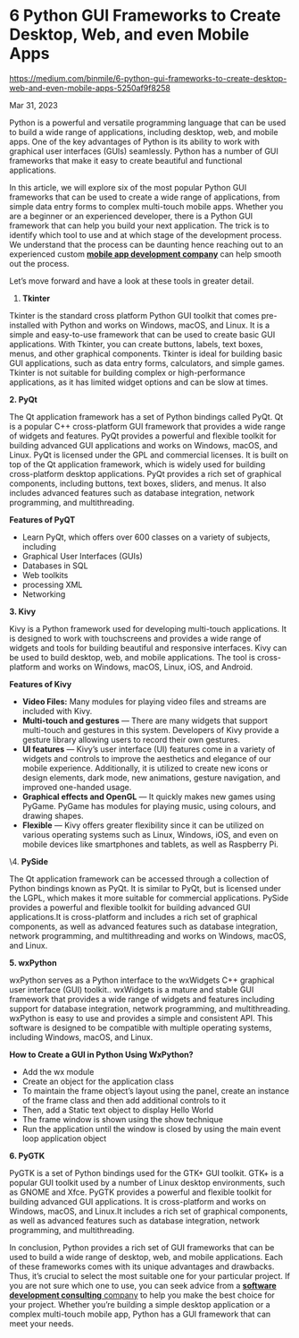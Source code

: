 # **6 Python GUI Frameworks to Create Desktop, Web, and even Mobile Apps**

https://medium.com/binmile/6-python-gui-frameworks-to-create-desktop-web-and-even-mobile-apps-5250af9f8258

Mar 31, 2023



Python is a powerful and versatile programming language that can be used to build a wide range of applications, including desktop, web, and mobile apps. One of the key advantages of Python is its ability to work with graphical user interfaces (GUIs) seamlessly. Python has a number of GUI frameworks that make it easy to create beautiful and functional applications.



In this article, we will explore six of the most popular Python GUI frameworks that can be used to create a wide range of applications, from simple data entry forms to complex multi-touch mobile apps. Whether you are a beginner or an experienced developer, there is a Python GUI framework that can help you build your next application. The trick is to identify which tool to use and at which stage of the development process. We understand that the process can be daunting hence reaching out to an experienced custom [**mobile app development company**](https://binmile.com/services/mobile-app-development-services/) can help smooth out the process.

Let’s move forward and have a look at these tools in greater detail.

1. **Tkinter**

Tkinter is the standard cross platform Python GUI toolkit that comes pre-installed with Python and works on Windows, macOS, and Linux. It is a simple and easy-to-use framework that can be used to create basic GUI applications. With Tkinter, you can create buttons, labels, text boxes, menus, and other graphical components. Tkinter is ideal for building basic GUI applications, such as data entry forms, calculators, and simple games. Tkinter is not suitable for building complex or high-performance applications, as it has limited widget options and can be slow at times.

**2. PyQt**

The Qt application framework has a set of Python bindings called PyQt. Qt is a popular C++ cross-platform GUI framework that provides a wide range of widgets and features. PyQt provides a powerful and flexible toolkit for building advanced GUI applications and works on Windows, macOS, and Linux. PyQt is licensed under the GPL and commercial licenses. It is built on top of the Qt application framework, which is widely used for building cross-platform desktop applications. PyQt provides a rich set of graphical components, including buttons, text boxes, sliders, and menus. It also includes advanced features such as database integration, network programming, and multithreading.

**Features of PyQT**

- Learn PyQt, which offers over 600 classes on a variety of subjects, including
- Graphical User Interfaces (GUIs)
- Databases in SQL
- Web toolkits
- processing XML
- Networking

**3. Kivy**

Kivy is a Python framework used for developing multi-touch applications. It is designed to work with touchscreens and provides a wide range of widgets and tools for building beautiful and responsive interfaces. Kivy can be used to build desktop, web, and mobile applications. The tool is cross-platform and works on Windows, macOS, Linux, iOS, and Android.

**Features of Kivy**

- **Video Files:** Many modules for playing video files and streams are included with Kivy.
- **Multi-touch and gestures** — There are many widgets that support multi-touch and gestures in this system. Developers of Kivy provide a gesture library allowing users to record their own gestures.
- **UI features** — Kivy’s user interface (UI) features come in a variety of widgets and controls to improve the aesthetics and elegance of our mobile experience. Additionally, it is utilized to create new icons or design elements, dark mode, new animations, gesture navigation, and improved one-handed usage.
- **Graphical effects and OpenGL** — It quickly makes new games using PyGame. PyGame has modules for playing music, using colours, and drawing shapes.
- **Flexible** — Kivy offers greater flexibility since it can be utilized on various operating systems such as Linux, Windows, iOS, and even on mobile devices like smartphones and tablets, as well as Raspberry Pi.

\4. **PySide**

The Qt application framework can be accessed through a collection of Python bindings known as PyQt. It is similar to PyQt, but is licensed under the LGPL, which makes it more suitable for commercial applications. PySide provides a powerful and flexible toolkit for building advanced GUI applications.It is cross-platform and includes a rich set of graphical components, as well as advanced features such as database integration, network programming, and multithreading and works on Windows, macOS, and Linux.

**5. wxPython**

wxPython serves as a Python interface to the wxWidgets C++ graphical user interface (GUI) toolkit.. wxWidgets is a mature and stable GUI framework that provides a wide range of widgets and features including support for database integration, network programming, and multithreading. wxPython is easy to use and provides a simple and consistent API. This software is designed to be compatible with multiple operating systems, including Windows, macOS, and Linux.

**How to Create a GUI in Python Using WxPython?**

- Add the wx module
- Create an object for the application class
- To maintain the frame object’s layout using the panel, create an instance of the frame class and then add additional controls to it
- Then, add a Static text object to display Hello World
- The frame window is shown using the show technique
- Run the application until the window is closed by using the main event loop application object

**6. PyGTK**

PyGTK is a set of Python bindings used for the GTK+ GUI toolkit. GTK+ is a popular GUI toolkit used by a number of Linux desktop environments, such as GNOME and Xfce. PyGTK provides a powerful and flexible toolkit for building advanced GUI applications. It is cross-platform and works on Windows, macOS, and Linux.It includes a rich set of graphical components, as well as advanced features such as database integration, network programming, and multithreading.

In conclusion, Python provides a rich set of GUI frameworks that can be used to build a wide range of desktop, web, and mobile applications. Each of these frameworks comes with its unique advantages and drawbacks. Thus, it’s crucial to select the most suitable one for your particular project. If you are not sure which one to use, you can seek advice from a [**software development consulting** company](https://binmile.com/) to help you make the best choice for your project. Whether you’re building a simple desktop application or a complex multi-touch mobile app, Python has a GUI framework that can meet your needs.